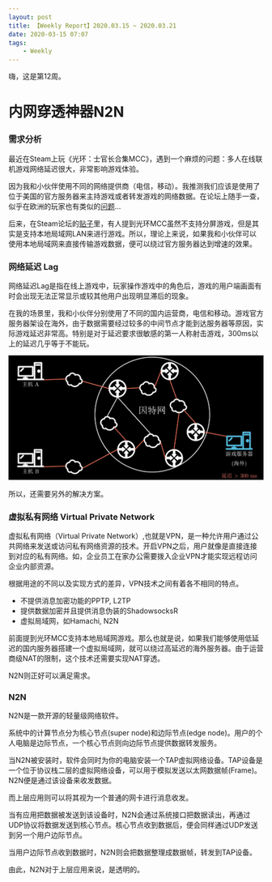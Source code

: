 ```yaml
---
layout: post
title: 【Weekly Report】2020.03.15 ~ 2020.03.21
date: 2020-03-15 07:07
tags:
    - Weekly
---
```


嗨，这是第12周。

# 内网穿透神器N2N

### 需求分析

最近在Steam上玩《光环：士官长合集MCC》，遇到一个麻烦的问题：多人在线联机游戏网络延迟很大，非常影响游戏体验。

因为我和小伙伴使用不同的网络提供商（电信，移动）。我推测我们应该是使用了位于美国的官方服务器来主持游戏或者转发游戏的网络数据。在论坛上随手一查，似乎在欧洲的玩家也有类似的[问题](https://www.halowaypoint.com/en-us/forums/84ad72a8b51847978545f685f651fc15/topics/are-there-eu-servers/0d9251e4-b9ca-436c-a152-7798e904b3e5/posts)...

后来，在Steam论坛的[贴子](https://steamcommunity.com/app/976730/discussions/0/3148519094654849289/#c3148519255758381314)里，有人提到光环MCC虽然不支持分屏游戏，但是其实是支持本地局域网LAN来进行游戏。所以，理论上来说，如果我和小伙伴可以使用本地局域网来直接传输游戏数据，便可以绕过官方服务器达到增速的效果。

### 网络延迟 Lag

网络延迟Lag是指在线上游戏中，玩家操作游戏中的角色后，游戏的用户端画面有时会出现无法正常显示或较其他用户出现明显滞后的现象。

在我的场景里，我和小伙伴分别使用了不同的国内运营商，电信和移动。游戏官方服务器架设在海外，由于数据需要经过较多的中间节点才能到达服务器等原因，实际游戏延迟非常高。特别是对于延迟要求很敏感的第一人称射击游戏，300ms以上的延迟几乎等于不能玩。

![overseas](https://raw.githubusercontent.com/plusplus7/solutions/master/weekly/2020/miscs/week12/oversea.jpg)

所以，还需要另外的解决方案。

### 虚拟私有网络 Virtual Private Network

虚拟私有网络（Virtual Private Network）,也就是VPN，是一种允许用户通过公共网络来发送或访问私有网络资源的技术。开启VPN之后，用户就像是直接连接到对应的私有网络。如，企业员工在家办公需要拨入企业VPN才能实现远程访问企业内部资源。

根据用途的不同以及实现方式的差异，VPN技术之间有着各不相同的特点。

* 不提供消息加密功能的PPTP, L2TP
* 提供数据加密并且提供消息伪装的ShadowsocksR
* 虚拟局域网，如Hamachi, N2N

前面提到光环MCC支持本地局域网游戏。那么也就是说，如果我们能够使用低延迟的国内服务器搭建一个虚拟局域网，就可以绕过高延迟的海外服务器。由于运营商级NAT的限制，这个技术还需要实现NAT穿透。

N2N则正好可以满足需求。

### N2N

N2N是一款开源的轻量级网络软件。

系统中的计算节点分为核心节点(super node)和边际节点(edge node)。用户的个人电脑是边际节点，一个核心节点则向边际节点提供数据转发服务。

当N2N被安装时，软件会同时为你的电脑安装一个TAP虚拟网络设备。TAP设备是一个位于协议栈二层的虚拟网络设备，可以用于模拟发送以太网数据帧(Frame)。N2N便是通过该设备来收发数据。

而上层应用则可以将其视为一个普通的网卡进行消息收发。

当有应用把数据被发送到该设备时，N2N会通过系统接口把数据读出，再通过UDP协议将数据发送到核心节点。核心节点收到数据后，便会同样通过UDP发送到另一个用户边际节点。

当用户边际节点收到数据时，N2N则会把数据整理成数据帧，转发到TAP设备。

由此，N2N对于上层应用来说，是透明的。

